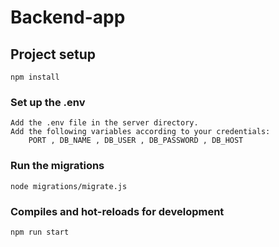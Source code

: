 # Backend-app

## Project setup
```
npm install
```

### Set up the .env 
```
Add the .env file in the server directory.
Add the following variables according to your credentials:
    PORT , DB_NAME , DB_USER , DB_PASSWORD , DB_HOST
```

### Run the migrations
```
node migrations/migrate.js
```

### Compiles and hot-reloads for development
```
npm run start
```
